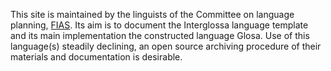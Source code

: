  This site is maintained by the linguists of the  Committee on language planning, [FIAS](https://fias.fr). Its aim is to document  the Interglossa  language template  and its main implementation the constructed language Glosa. Use of this language(s) steadily declining,  an open source archiving procedure of their materials and documentation is desirable.
